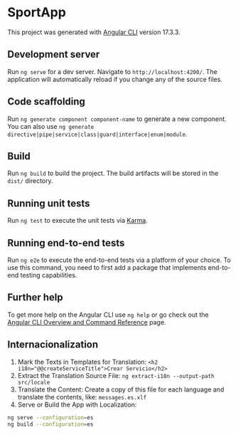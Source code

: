 # SportApp

This project was generated with [Angular CLI](https://github.com/angular/angular-cli) version 17.3.3.

## Development server

Run `ng serve` for a dev server. Navigate to `http://localhost:4200/`. The application will automatically reload if you change any of the source files.

## Code scaffolding

Run `ng generate component component-name` to generate a new component. You can also use `ng generate directive|pipe|service|class|guard|interface|enum|module`.

## Build

Run `ng build` to build the project. The build artifacts will be stored in the `dist/` directory.

## Running unit tests

Run `ng test` to execute the unit tests via [Karma](https://karma-runner.github.io).

## Running end-to-end tests

Run `ng e2e` to execute the end-to-end tests via a platform of your choice. To use this command, you need to first add a package that implements end-to-end testing capabilities.

## Further help

To get more help on the Angular CLI use `ng help` or go check out the [Angular CLI Overview and Command Reference](https://angular.io/cli) page.

## Internacionalization
1. Mark the Texts in Templates for Translation: `<h2 i18n="@@createServiceTitle">Crear Servicio</h2>`
2. Extract the Translation Source File: `ng extract-i18n --output-path src/locale` 
3. Translate the Content: Create a copy of this file for each language and translate the contents, like: `messages.es.xlf`
4. Serve or Build the App with Localization: 
```bash
ng serve --configuration=es
ng build --configuration=es
```